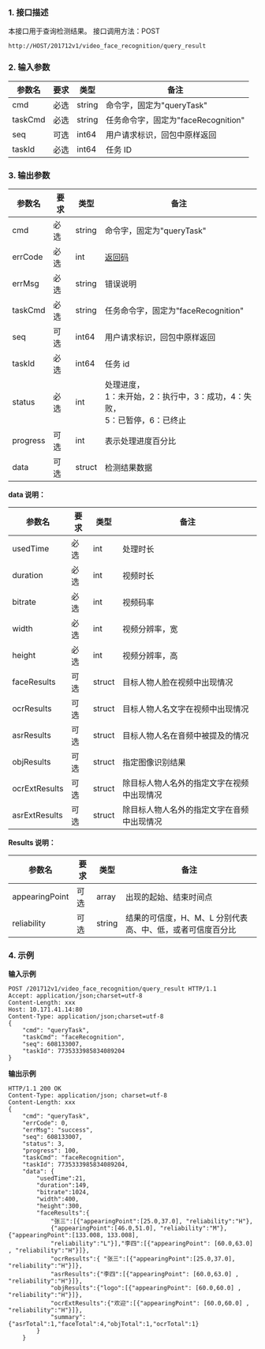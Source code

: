 ### 1. 接口描述
本接口用于查询检测结果。
接口调用方法：POST
```
http://HOST/201712v1/video_face_recognition/query_result
```

### 2. 输入参数

|参数名| 	要求|	类型| 	备注|
|--------|---------|------|--------|
|cmd	|必选|	string	|命令字，固定为"queryTask"|
|taskCmd 	|必选	|string	|任务命令字，固定为"faceRecognition"|
|seq	|可选	|int64	|用户请求标识，回包中原样返回|
|taskId	|必选|	int64	|任务 ID|



### 3. 输出参数

|参数名 |	要求|	类型 |	备注|
|---------|--------|-------|-------|
|cmd	|必选|	string	|命令字，固定为"queryTask"|
|errCode 	|必选|	int	|[返回码](https://cloud.tencent.com/document/product/1015/31186#.E8.BF.94.E5.9B.9E.E7.A0.81.E8.AF.B4.E6.98.8E)|
|errMsg |	必选	|string|	错误说明|
|taskCmd	|必选	|string	|任务命令字，固定为"faceRecognition"|
|seq	|可选|	int64|	用户请求标识，回包中原样返回|
|taskId|	必选|	int64	|任务 id|
|status	|必选	|int	|处理进度，<br>1：未开始，2：执行中，3：成功，4：失败，<br>5：已暂停，6：已终止|
|progress	|可选|	int	|表示处理进度百分比|
|data|	可选|	struct 	|检测结果数据|

**data 说明：**

|参数名 |	要求|	类型 |	备注|
|---------|--------|-------|-------|
|usedTime	|必选	|int	|处理时长|
|duration	|必选|	int	|视频时长|
|bitrate	|必选|	int	|视频码率|
|width	|必选|	int	|视频分辨率，宽|
|height	|必选|	int	|视频分辨率，高|
|faceResults	|可选|	struct 	|目标人物人脸在视频中出现情况|
|ocrResults	|可选	|struct |	目标人物人名文字在视频中出现情况|
|asrResults	|可选|	struct 	|目标人物人名在音频中被提及的情况|
|objResults|	可选	|struct 	|指定图像识别结果|
|ocrExtResults	|可选|	struct |	除目标人物人名外的指定文字在视频中出现情况|
|asrExtResults	|可选|	struct |	除目标人物人名外的指定文字在音频中出现情况|

**Results 说明：**

|参数名 |	要求|	类型 |	备注|
|---------|--------|-------|-------|
|appearingPoint	|可选	|array	|出现的起始、结束时间点|
|reliability	|可选|	string|	结果的可信度，H、M、L 分别代表高、中、低，或者可信度百分比|



### 4. 示例
**输入示例**
```
POST /201712v1/video_face_recognition/query_result HTTP/1.1
Accept: application/json;charset=utf-8
Content-Length: xxx
Host: 10.171.41.14:80
Content-Type: application/json;charset=utf-8
{
	"cmd": "queryTask",
	"taskCmd": "faceRecognition",
	"seq": 608133007,
	"taskId": 7735333985834089204
}
```

**输出示例**
```
HTTP/1.1 200 OK
Content-Type: application/json; charset=utf-8
Content-Length: xxx
{
	"cmd": "queryTask",
	"errCode": 0,
	"errMsg": "success",
	"seq": 608133007,
	"status": 3,
	"progress": 100,
	"taskCmd": "faceRecognition",
	"taskId": 7735333985834089204,
	"data": {
		"usedTime":21,
		"duration":149,
		"bitrate":1024,
		"width":400,
		"height":300,
		"faceResults":{
			"张三":[{"appearingPoint":[25.0,37.0], "reliability":"H"},
			{"appearingPoint":[46.0,51.0], "reliability":"M"}, {"appearingPoint":[133.008, 133.008],
			"reliability":"L"}],"李四":[{"appearingPoint": [60.0,63.0] , "reliability":"H"}]},
			"ocrResults":{ "张三":[{"appearingPoint":[25.0,37.0], "reliability":"H"}]},
			"asrResults":{"李四":[{"appearingPoint": [60.0,63.0] , "reliability":"H"}]},
			"objResults":{"logo":[{"appearingPoint": [60.0,60.0] , "reliability":"H"}]},
			"ocrExtResults":{"欢迎":[{"appearingPoint": [60.0,60.0] , "reliability":"H"}]},
			"summary":{"asrTotal":1,"faceTotal":4,"objTotal":1,"ocrTotal":1}
		}
	}
```
